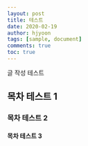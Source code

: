 ```yaml
---
layout: post
title: 테스트
date: 2020-02-19
author: hjyoon
tags: [sample, document]
comments: true
toc: true
---
```


글 작성 테스트

## 목차 테스트 1

### 목차 테스트 2

#### 목차 테스트 3